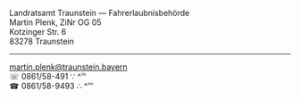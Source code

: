 Landratsamt Traunstein — Fahrerlaubnisbehörde  
Martin Plenk, ZiNr OG 05  
Kotzinger Str. 6  
83278 Traunstein  

---
martin.plenk@traunstein.bayern  
☏ 0861/58-491 ∵ ^℡  
☎ 0861/58-9493 ∴ ^℻